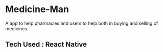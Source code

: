 # Medicine-Man
A app to help pharmacies and users to help both in buying and selling of medicines.
<h2>Tech Used : React Native</h2>
 
